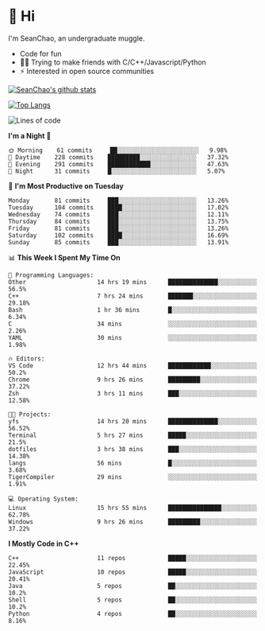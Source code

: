 # 👋 Hi
I'm SeanChao, an undergraduate muggle.

- Code for fun
- 👨‍💻 Trying to make friends with C/C++/Javascript/Python
- ⚡ Interested in open source communities

[![SeanChao's github stats](https://i-github-readme-stats.vercel.app/api?username=seanchao&show_icons=true)](https://github.com/anuraghazra/github-readme-stats)

[![Top Langs](https://i-github-readme-stats.vercel.app/api/top-langs/?username=seanchao&layout=compact)](https://github.com/anuraghazra/github-readme-stats)

<!--START_SECTION:waka-->
![Lines of code](https://img.shields.io/badge/From%20Hello%20World%20I%27ve%20Written-1.9%20million%20lines%20of%20code-blue)

**I'm a Night 🦉** 

```text
🌞 Morning    61 commits     ██░░░░░░░░░░░░░░░░░░░░░░░   9.98% 
🌆 Daytime    228 commits    █████████░░░░░░░░░░░░░░░░   37.32% 
🌃 Evening    291 commits    ████████████░░░░░░░░░░░░░   47.63% 
🌙 Night      31 commits     █░░░░░░░░░░░░░░░░░░░░░░░░   5.07%

```
📅 **I'm Most Productive on Tuesday** 

```text
Monday       81 commits     ███░░░░░░░░░░░░░░░░░░░░░░   13.26% 
Tuesday      104 commits    ████░░░░░░░░░░░░░░░░░░░░░   17.02% 
Wednesday    74 commits     ███░░░░░░░░░░░░░░░░░░░░░░   12.11% 
Thursday     84 commits     ███░░░░░░░░░░░░░░░░░░░░░░   13.75% 
Friday       81 commits     ███░░░░░░░░░░░░░░░░░░░░░░   13.26% 
Saturday     102 commits    ████░░░░░░░░░░░░░░░░░░░░░   16.69% 
Sunday       85 commits     ███░░░░░░░░░░░░░░░░░░░░░░   13.91%

```


📊 **This Week I Spent My Time On** 

```text
💬 Programming Languages: 
Other                    14 hrs 19 mins      ██████████████░░░░░░░░░░░   56.5% 
C++                      7 hrs 24 mins       ███████░░░░░░░░░░░░░░░░░░   29.18% 
Bash                     1 hr 36 mins        █░░░░░░░░░░░░░░░░░░░░░░░░   6.34% 
C                        34 mins             ░░░░░░░░░░░░░░░░░░░░░░░░░   2.26% 
YAML                     30 mins             ░░░░░░░░░░░░░░░░░░░░░░░░░   1.98%

🔥 Editors: 
VS Code                  12 hrs 44 mins      ████████████░░░░░░░░░░░░░   50.2% 
Chrome                   9 hrs 26 mins       █████████░░░░░░░░░░░░░░░░   37.22% 
Zsh                      3 hrs 11 mins       ███░░░░░░░░░░░░░░░░░░░░░░   12.58%

🐱‍💻 Projects: 
yfs                      14 hrs 20 mins      ██████████████░░░░░░░░░░░   56.52% 
Terminal                 5 hrs 27 mins       █████░░░░░░░░░░░░░░░░░░░░   21.5% 
dotfiles                 3 hrs 38 mins       ███░░░░░░░░░░░░░░░░░░░░░░   14.38% 
langs                    56 mins             █░░░░░░░░░░░░░░░░░░░░░░░░   3.68% 
TigerCompiler            29 mins             ░░░░░░░░░░░░░░░░░░░░░░░░░   1.91%

💻 Operating System: 
Linux                    15 hrs 55 mins      ███████████████░░░░░░░░░░   62.78% 
Windows                  9 hrs 26 mins       █████████░░░░░░░░░░░░░░░░   37.22%

```

**I Mostly Code in C++** 

```text
C++                      11 repos            █████░░░░░░░░░░░░░░░░░░░░   22.45% 
JavaScript               10 repos            █████░░░░░░░░░░░░░░░░░░░░   20.41% 
Java                     5 repos             ██░░░░░░░░░░░░░░░░░░░░░░░   10.2% 
Shell                    5 repos             ██░░░░░░░░░░░░░░░░░░░░░░░   10.2% 
Python                   4 repos             ██░░░░░░░░░░░░░░░░░░░░░░░   8.16%

```



<!--END_SECTION:waka-->
